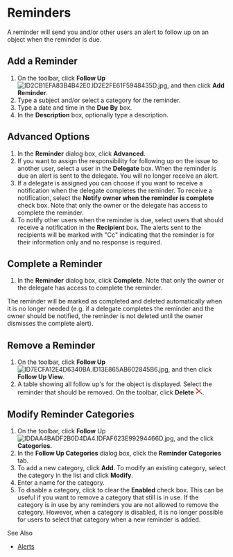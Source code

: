 # Reminders

A reminder will send you and/or other users an alert to follow up on an object when the reminder is due.


## Add a Reminder

1.  On the toolbar, click **Follow Up** ![ID2CB1EFA83B4B42E0.ID2E2FE61F5948435D.jpg](media/ID2CB1EFA83B4B42E0.ID2E2FE61F5948435D.jpg), and then click **Add Reminder**.
2.  Type a subject and/or select a category for the reminder.
3.  Type a date and time in the **Due By** box.
4.  In the **Description** box, optionally type a description.



## Advanced Options

1.  In the **Reminder** dialog box, click **Advanced**.
2.  If you want to assign the responsibility for following up on the issue to another user, select a user in the **Delegate** box. When the reminder is due an alert is sent to the delegate. You will no longer receive an alert.
3.  If a delegate is assigned you can choose if you want to receive a notification when the delegate completes the reminder. To receive a notification, select the **Notify owner when the reminder is complete** check box. Note that only the owner or the delegate has access to complete the reminder.
4.  To notify other users when the reminder is due, select users that should receive a notification in the **Recipient** box. The alerts sent to the recipients will be marked with "Cc" indicating that the reminder is for their information only and no response is required.



## Complete a Reminder

1.  In the **Reminder** dialog box, click **Complete**. Note that only the owner or the delegate has access to complete the reminder.

The reminder will be marked as completed and deleted automatically when it is no longer needed (e.g. if a delegate completes the reminder and the owner should be notified, the reminder is not deleted until the owner dismisses the complete alert).



## Remove a Reminder

1.  On the toolbar, click **Follow Up**![ID7ECFA12E4D6340BA.ID13E865AB602845B6.jpg](media/ID7ECFA12E4D6340BA.ID13E865AB602845B6.jpg), and then click **Follow Up View**.
2.  A table showing all follow up's for the object is displayed. Select the reminder that should be removed. On the toolbar, click **Delete ![ID7ECFA12E4D6340BA.IDE63B9C0B7F6E4415.JPG](media/ID7ECFA12E4D6340BA.IDE63B9C0B7F6E4415.JPG)**.



## Modify Reminder Categories

1.  On the toolbar, click **Follow** Up ![IDDAA4BADF2B0D4DA4.IDFAF623E99294466D.jpg](media/IDDAA4BADF2B0D4DA4.IDFAF623E99294466D.jpg), and the click **Categories.**
2.  In the **Follow Up Categories** dialog box, click the **Reminder Categories** tab.
3.  To add a new category, click **Add**. To modify an existing category, select the category in the list and click **Modify**.
4.  Enter a name for the category.
5.  To disable a category, click to clear the **Enabled** check box. This can be useful if you want to remove a category that still is in use. If the category is in use by any reminders you are not allowed to remove the category. However, when a category is disabled, it is no longer possible for users to select that category when a new reminder is added.



See Also

*   [Alerts](alerts.md)